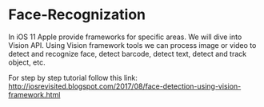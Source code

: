 # Face-Recognization
In iOS 11 Apple provide frameworks for specific areas. We will dive into Vision API. Using Vision framework tools we can process image or video to detect and recognize face, detect barcode, detect text, detect and track object, etc.

For step by step tutorial follow this link:
http://iosrevisited.blogspot.com/2017/08/face-detection-using-vision-framework.html
